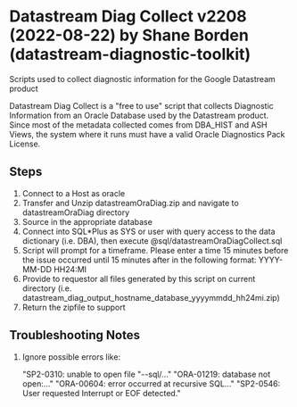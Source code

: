 # Datastream Diag Collect v2208 (2022-08-22) by Shane Borden (datastream-diagnostic-toolkit)
Scripts used to collect diagnostic information for the Google Datastream product

Datastream Diag Collect is a "free to use" script that collects Diagnostic Information
from an Oracle Database used by the Datastream product. Since most of the metadata collected
comes from DBA_HIST and ASH Views, the system where it runs must have a valid Oracle Diagnostics Pack License.

## Steps

1. Connect to a Host as oracle
2. Transfer and Unzip datastreamOraDiag.zip and navigate to datastreamOraDiag directory
3. Source in the appropriate database
4. Connect into SQL*Plus as SYS or user with query access to the data dictionary (i.e. DBA),
   then execute @sql/datastreamOraDiagCollect.sql
5. Script will prompt for a timeframe.  Please enter a time 15 minutes before the issue occurred
   until 15 minutes after in the following format:  YYYY-MM-DD HH24:MI
6. Provide to requestor all files generated by this script on current directory
   (i.e. datastream_diag_output_hostname_database_yyyymmdd_hh24mi.zip)
7.  Return the zipfile to support

## Troubleshooting Notes

1. Ignore possible errors like:

   "SP2-0310: unable to open file "--sql/..."
   "ORA-01219: database not open:..."
   "ORA-00604: error occurred at recursive SQL..."
   "SP2-0546: User requested Interrupt or EOF detected."
